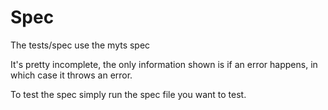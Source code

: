 # Spec
The tests/spec use the myts spec

It's pretty incomplete, the only information shown is if an error happens, in which case it throws an error.

To test the spec simply run the spec file you want to test.